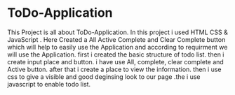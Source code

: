 # ToDo-Application
This Project is all about ToDo-Application. In this project i used HTML CSS & JavaScript . Here Created a All Active Complete and Clear Complete button which will help to easily use the Application and according to requirment we will use the Application.
first i created the basic structure of todo list.
then i create input place and button.
i have use All, complete, clear complete and Active button.
after that i create a place to view the information.
then i use css to give a visible and good deginsing look to our page .the i use javascript to enable todo list.
